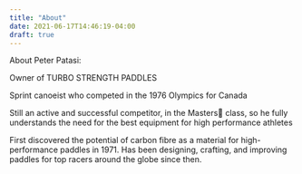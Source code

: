 ```yaml
---
title: "About"
date: 2021-06-17T14:46:19-04:00
draft: true
---
```


About Peter Patasi:


Owner of TURBO STRENGTH PADDLES


Sprint canoeist who competed in the 1976 Olympics for Canada


Still an active and successful competitor, in the Masters class, so he fully understands the need for the best equipment for high performance athletes


First discovered the potential of carbon fibre as a material for high-performance paddles in 1971. Has been designing, crafting, and improving paddles for top racers around the globe since then.

